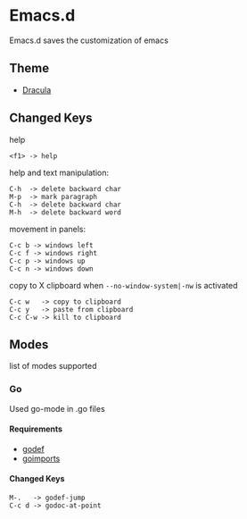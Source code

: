 # Emacs.d

Emacs.d saves the customization of emacs

## Theme

- [Dracula](https://draculatheme.com/emacs/)

## Changed Keys

help
```
<f1> -> help
```

help and text manipulation:
```
C-h  -> delete backward char
M-p  -> mark paragraph
C-h  -> delete backward char
M-h  -> delete backward word
```

movement in panels:
```
C-c b -> windows left
C-c f -> windows right
C-c p -> windows up
C-c n -> windows down
```

copy to X clipboard when `--no-window-system|-nw` is activated
```
C-c w   -> copy to clipboard
C-c y   -> paste from clipboard
C-c C-w -> kill to clipboard
```

## Modes

list of modes supported

### Go

Used go-mode in .go files

#### Requirements

- [godef](github.com/rogpeppe/godef)
- [goimports](golang.org/x/tools/cmd/goimports)

#### Changed Keys
```
M-.   -> godef-jump
C-c d -> godoc-at-point
```
